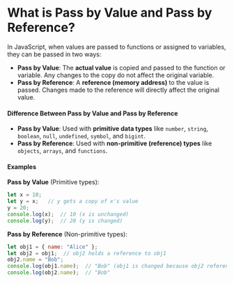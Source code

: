# What is Pass by Value and Pass by Reference?

In JavaScript, when values are passed to functions or assigned to variables, they can be passed in two ways:
- **Pass by Value**: The **actual value** is copied and passed to the function or variable. Any changes to the copy do not affect the original variable.
- **Pass by Reference**: A **reference (memory address)** to the value is passed. Changes made to the reference will directly affect the original value.

#### **Difference Between Pass by Value and Pass by Reference**
- **Pass by Value**: Used with **primitive data types** like `number`, `string`, `boolean`, `null`, `undefined`, `symbol`, and `bigint`.
- **Pass by Reference**: Used with **non-primitive (reference) types** like `objects`, `arrays`, and `functions`.

#### **Examples**

**Pass by Value** (Primitive types):
```js
let x = 10;
let y = x;   // y gets a copy of x's value
y = 20;
console.log(x);  // 10 (x is unchanged)
console.log(y);  // 20 (y is changed)
```

**Pass by Reference** (Non-primitive types):
```js
let obj1 = { name: "Alice" };
let obj2 = obj1;  // obj2 holds a reference to obj1
obj2.name = "Bob";
console.log(obj1.name);  // "Bob" (obj1 is changed because obj2 references the same object)
console.log(obj2.name);  // "Bob"
```
